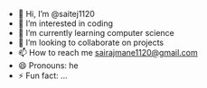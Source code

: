 - 👋 Hi, I’m @saitej1120
- 👀 I’m interested in coding
- 🌱 I’m currently learning computer science 
- 💞️ I’m looking to collaborate on projects 
- 📫 How to reach me sairajmane1120@gmail.com
- 😄 Pronouns: he
- ⚡ Fun fact: ...

<!---
saitej1120/saitej1120 is a ✨ special ✨ repository because its `README.md` (this file) appears on your GitHub profile.
You can click the Preview link to take a look at your changes.
--->
